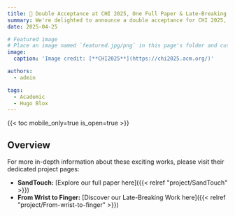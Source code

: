 ```yaml
---
title: 🎉 Double Acceptance at CHI 2025, One Full Paper & Late-Breaking Work!
summary: We're delighted to announce a double acceptance for CHI 2025, one full paper "SandTouch" and one Late-Breaking Work have both been accepted! 
date: 2025-04-25

# Featured image
# Place an image named `featured.jpg/png` in this page's folder and customize its options here.
image:
  caption: 'Image credit: [**CHI2025**](https://chi2025.acm.org/)'

authors:
  - admin

tags:
  - Academic
  - Hugo Blox
---
```


{{< toc mobile_only=true is_open=true >}}

## Overview

For more in-depth information about these exciting works, please visit their dedicated project pages:

*   **SandTouch:** [Explore our full paper here]({{< relref "project/SandTouch" >}})
*   **From Wrist to Finger:** [Discover our Late-Breaking Work here]({{< relref "project/From-wrist-to-finger" >}})



